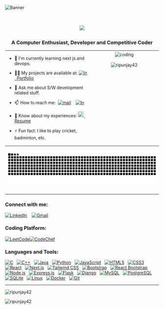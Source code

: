 ![Banner](https://i.postimg.cc/vmDT80mx/banner3.png)
<!-- ![Banner](https://i.ibb.co/9VtFR07/banner24.png)-->
<h1 align="center">
  <a href="https://git.io/typing-svg">
    <img src="https://readme-typing-svg.herokuapp.com/?lines=Hi+There!+👋;+I+am+Ripunjay+Choudhury!;&center=true&size=30">
  </a>
</h1>


<h3 align="center">A Computer Enthusiast, Developer and Competitive Coder</h3>

<div align="center">
<table>
  <tr>
    <td valign="top" width="55%">

- 🌱 I'm currently learning next js and devops.
- 👨‍💻 My projects are available at: [<img src="https://upload.wikimedia.org/wikipedia/commons/thumb/3/37/Portfolio.svg/720px-Portfolio.svg.png?20121015192128" alt="ln" width="20" height="15"/>&nbsp; Portfolio](https://ripunjay-portfolio.vercel.app/)
- 💬 Ask me about S/W development related stuff.
- 📫 How to reach me:&nbsp;&nbsp;[<img src="https://upload.wikimedia.org/wikipedia/commons/7/7e/Gmail_icon_%282020%29.svg" alt="mail" width="20" height="20"/>](mailto:ripunjaychoudhury42@gmail.com)&nbsp;&nbsp;&nbsp;
[<img src="https://cdn.jsdelivr.net/gh/devicons/devicon@latest/icons/linkedin/linkedin-original.svg" alt="ln" width="20" height="20"/>](https://www.linkedin.com/in/ripunjay-choudhury-83864524b)
- 📄 Know about my experiences: [<img src="https://cdns.iconmonstr.com/wp-content/releases/preview/2021/240/iconmonstr-cv-4.png" width="20" height="20"/>&nbsp; Resume](https://drive.google.com/file/d/1GgtkrPsKERVkkUxn2GrA_xgi9sFWQTBK/view?usp=sharing)
- ⚡ Fun fact: I like to play cricket, badminton, etc.

    </td>
   <td valign="top" width="45%">
      <div align="center">
        <img align="center" alt="coding" width="100%" src="https://www.lambdatest.com/resources/images/news24.gif">
        <br><br>
        <img src="https://komarev.com/ghpvc/?username=ripunjay42&label=Profile%20views&color=0e75b6&style=flat" alt="ripunjay42" />
      </div>
    </td>
  </tr>
</table>
</div>

<p align="center">
  <source media="(prefers-color-scheme: dark)" srcset="https://github.com/Ripunjay42/Ripunjay42/blob/output/github-contribution-grid-snake.gif)" />
  <img src="https://github.com/Ripunjay42/Ripunjay42/blob/output/github-snake-dark.svg" alt="Snake animation" />
  <br>
  <br>
</p>
<hr>

<h3 align="left">Connect with me:</h3>

[<img src="https://cdn.jsdelivr.net/gh/devicons/devicon/icons/linkedin/linkedin-original.svg" alt="LinkedIn" height="40" width="35" />](https://www.linkedin.com/in/ripunjay-choudhury-83864524b/)&nbsp;&nbsp;&nbsp;
[<img src="https://upload.wikimedia.org/wikipedia/commons/7/7e/Gmail_icon_%282020%29.svg" alt="Gmail" width="35" height="40"/>](mailto:ripunjaychoudhury42@gmail.com)

<h3 align="left">Coding Platform:</h3>

[<img align="center" src="https://ripunjay-portfolio.vercel.app/assets/leetcode-BxVBsOYN.png" alt="LeetCode" height="55" width="55" />](https://leetcode.com/u/Ripunjay42/)[<img align="center" src="https://ripunjay-portfolio.vercel.app/assets/codechef-ChocRgCa.png" alt="CodeChef" width="50" height="50"/>](https://www.codechef.com/users/ripunjay42)

<h3 align="left">Languages and Tools:</h3>

[<img src="https://cdn.jsdelivr.net/gh/devicons/devicon/icons/c/c-original.svg" alt="C" width="40" height="40"/>](https://www.cprogramming.com/)&nbsp;&nbsp; 
[<img src="https://cdn.jsdelivr.net/gh/devicons/devicon/icons/cplusplus/cplusplus-original.svg" alt="C++" width="40" height="40"/>](https://www.w3schools.com/cpp/)&nbsp;&nbsp;
[<img src="https://cdn.jsdelivr.net/gh/devicons/devicon/icons/java/java-original.svg" alt="Java" width="40" height="40"/>](https://www.java.com)&nbsp;&nbsp;
[<img src="https://cdn.jsdelivr.net/gh/devicons/devicon/icons/python/python-original.svg" alt="Python" width="40" height="40"/>](https://www.python.org)&nbsp;&nbsp;
[<img src="https://cdn.jsdelivr.net/gh/devicons/devicon/icons/javascript/javascript-original.svg" alt="JavaScript" width="40" height="40"/>](https://developer.mozilla.org/en-US/docs/Web/JavaScript)&nbsp;&nbsp;
[<img src="https://cdn.jsdelivr.net/gh/devicons/devicon/icons/html5/html5-original.svg" alt="HTML5" width="40" height="40"/>](https://www.w3.org/html/)&nbsp;&nbsp;
[<img src="https://cdn.jsdelivr.net/gh/devicons/devicon/icons/css3/css3-original.svg" alt="CSS3" width="40" height="40"/>](https://www.w3schools.com/css/)&nbsp;&nbsp;
[<img src="https://cdn.jsdelivr.net/gh/devicons/devicon/icons/react/react-original.svg" alt="React" width="40" height="40"/>](https://react.dev/learn)&nbsp;&nbsp;
[<img src="https://cdn.jsdelivr.net/gh/devicons/devicon@latest/icons/nextjs/nextjs-original.svg" alt="Next.js" width="40" height="40"/>](https://nextjs.org/docs)&nbsp;&nbsp;
[<img src="https://cdn.jsdelivr.net/gh/devicons/devicon@latest/icons/tailwindcss/tailwindcss-original.svg" alt="Tailwind CSS" width="40" height="40"/>](https://tailwindcss.com)&nbsp;&nbsp;
[<img src="https://cdn.jsdelivr.net/gh/devicons/devicon@latest/icons/bootstrap/bootstrap-original.svg" alt="Bootstrap" width="40" height="40"/>](https://getbootstrap.com/)&nbsp;&nbsp;
[<img src="https://cdn.jsdelivr.net/gh/devicons/devicon@latest/icons/reactbootstrap/reactbootstrap-original.svg" alt="React Bootstrap" width="40" height="40"/>](https://react-bootstrap.netlify.app/)&nbsp;&nbsp;
[<img src="https://cdn.jsdelivr.net/gh/devicons/devicon@latest/icons/nodejs/nodejs-original.svg" alt="Node.js" width="40" height="40"/>](https://nodejs.org/en/learn/getting-started/introduction-to-nodejs)&nbsp;&nbsp;
[<img src="https://ripunjay-portfolio.vercel.app/assets/express-CONiduLU.png" alt="Express.js" width="40" height="40"/>](https://expressjs.com/)&nbsp;&nbsp;
[<img src="https://ripunjay-portfolio.vercel.app/assets/flask-CbRU6l2m.png" alt="Flask" width="40" height="40"/>](https://flask.palletsprojects.com/en/3.0.x/)&nbsp;&nbsp;
[<img src="https://cdn.jsdelivr.net/gh/devicons/devicon/icons/django/django-plain.svg" alt="Django" width="40" height="40"/>](https://www.djangoproject.com/)&nbsp;&nbsp;
[<img src="https://cdn.jsdelivr.net/gh/devicons/devicon/icons/mysql/mysql-original.svg" alt="MySQL" width="40" height="40"/>](https://www.mysql.com/)&nbsp;&nbsp;
[<img src="https://cdn.jsdelivr.net/gh/devicons/devicon@latest/icons/postgresql/postgresql-original.svg" alt="PostgreSQL" width="40" height="40"/>](https://www.postgresql.org/docs/current/)&nbsp;&nbsp;
[<img src="https://cdn.jsdelivr.net/gh/devicons/devicon/icons/sqlite/sqlite-original.svg" alt="SQLite" width="40" height="40"/>](https://www.sqlite.org/)&nbsp;&nbsp;
[<img src="https://cdn.jsdelivr.net/gh/devicons/devicon/icons/linux/linux-original.svg" alt="Linux" width="40" height="40"/>](https://www.linux.org/)&nbsp;&nbsp;
[<img src="https://cdn.jsdelivr.net/gh/devicons/devicon@latest/icons/docker/docker-original.svg" alt="Docker" width="50" height="40"/>](https://docs.docker.com/)&nbsp;&nbsp;
[<img src="https://cdn.jsdelivr.net/gh/devicons/devicon/icons/git/git-original.svg" alt="Git" width="40" height="40"/>](https://git-scm.com)&nbsp;&nbsp;
<br>

 <hr>
<p align="left"><img  src="https://github-readme-stats.vercel.app/api/top-langs?username=ripunjay42&hide=jupyter%20notebook,HTML&show_icons=true&locale=en&layout=compact&theme=tokyonight" alt="ripunjay42" /></p>
<!-- <p align="left">&nbsp;<img src="https://github-readme-stats.vercel.app/api?username=ripunjay42&show_icons=true&locale=en&theme=tokyonight" alt="ripunjay42" /></p> -->
<p align="left"><img src="https://streak-stats.demolab.com?user=Ripunjay42&theme=tokyonight" alt="ripunjay42" /></p>
